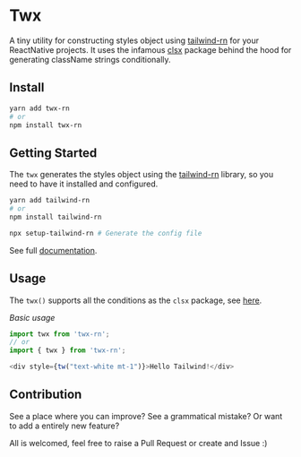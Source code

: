 # Twx

A tiny utility for constructing styles object using [tailwind-rn](https://www.npmjs.com/package/tailwind-rn) for your ReactNative projects. It uses the infamous [clsx](https://github.com/lukeed/clsx) package behind the hood for generating className strings conditionally.

## Install

````bash
yarn add twx-rn
# or
npm install twx-rn
````

## Getting Started

The `twx` generates the styles object using the [tailwind-rn](https://www.npmjs.com/package/tailwind-rn) library, so you need to have it installed and configured.

````bash
yarn add tailwind-rn
# or
npm install tailwind-rn
````

````bash
npx setup-tailwind-rn # Generate the config file
````

See full [documentation](https://www.npmjs.com/package/tailwind-rn).

## Usage

The `twx()` supports all the conditions as the `clsx` package, see [here](https://github.com/lukeed/clsx#usage).

_Basic usage_

````js
import twx from 'twx-rn';
// or
import { twx } from 'twx-rn';

<div style={tw("text-white mt-1")}>Hello Tailwind!</div>
````
  

## Contribution

See a place where you can improve? See a grammatical mistake? Or want to add a entirely new feature?  

All is welcomed, feel free to raise a Pull Request or create and Issue :)
